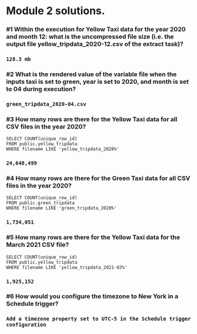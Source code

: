 # Module 2 solutions. 

### #1 Within the execution for Yellow Taxi data for the year 2020 and month 12: what is the uncompressed file size (i.e. the output file yellow_tripdata_2020-12.csv of the extract task)?

### `128.3 mb`

### #2 What is the rendered value of the variable file when the inputs taxi is set to green, year is set to 2020, and month is set to 04 during execution?

### `green_tripdata_2020-04.csv`

### #3 How many rows are there for the Yellow Taxi data for all CSV files in the year 2020?

```
SELECT COUNT(unique_row_id)
FROM public.yellow_tripdata
WHERE filename LIKE 'yellow_tripdata_2020%'
```
### `24,648,499`

### #4 How many rows are there for the Green Taxi data for all CSV files in the year 2020?

```
SELECT COUNT(unique_row_id)
FROM public.green_tripdata
WHERE filename LIKE 'green_tripdata_2020%'
```

### `1,734,051`

### #5 How many rows are there for the Yellow Taxi data for the March 2021 CSV file?

```
SELECT COUNT(unique_row_id)
FROM public.yellow_tripdata
WHERE filename LIKE 'yellow_tripdata_2021-03%'
```

### `1,925,152`

### #6 How would you configure the timezone to New York in a Schedule trigger?

### `Add a timezone property set to UTC-5 in the Schedule trigger configuration`